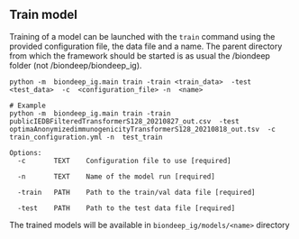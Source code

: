 ## Train model

Training of a model can be launched with the `train` command using the provided configuration file,
the data file and a name. The parent directory from which the framework should be started is as
usual the /biondeep folder (not /biondeep/biondeep_ig).

```
python -m  biondeep_ig.main train -train <train_data>  -test <test_data>  -c  <configuration_file> -n  <name>

# Example
python -m  biondeep_ig.main train -train publicIEDBFilteredTransformerS128_20210827_out.csv  -test optimaAnonymizedimmunogenicityTransformerS128_20210818_out.tsv  -c train_configuration.yml -n  test_train
```

```
Options:
  -c       TEXT    Configuration file to use [required]

  -n       TEXT    Name of the model run [required]

  -train   PATH    Path to the train/val data file [required]

  -test    PATH    Path to the test data file [required]
```

The trained models will be available in `biondeep_ig/models/<name>` directory
